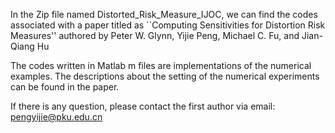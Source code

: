 In the Zip file named  Distorted_Risk_Measure_IJOC, we can find the  codes associated with a paper titled as ``Computing Sensitivities for Distortion Risk Measures'' authored by Peter W. Glynn, Yijie Peng, Michael C. Fu, and Jian-Qiang Hu 

The codes written in Matlab m files are implementations of the numerical examples. The descriptions about the setting of the numerical experiments can be found in the paper. 

If there is any question,  please contact the first author via email: pengyijie@pku.edu.cn
